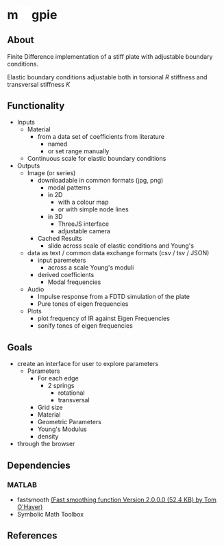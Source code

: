 # m<img src="./img/magpie.svg" style="height:2ex;"/>gpie 


## About

Finite Difference implementation of a stiff plate with adjustable boundary conditions.

Elastic boundary conditions adjustable both in torsional $R$ stiffness and transversal stiffness $K$

## Functionality

- Inputs
  - Material
    - from a data set of coefficients from literature  
      - named
      - or set range manually
  - Continuous scale for elastic boundary conditions
- Outputs
  - Image (or series)
    - downloadable in common formats (jpg, png)
      - modal patterns
      - in 2D
        - with a colour map
        - or with simple node lines
      - in 3D 
        - ThreeJS interface
        - adjustable camera
    - Cached Results
      - slide across scale of elastic conditions and Young's
  - data as text / common data exchange formats (csv / tsv / JSON)
    - input paremeters
      - across a scale Young's moduli
    - derived coefficients
      - Modal frequencies
  - Audio
    - Impulse response from a FDTD simulation of the plate
    - Pure tones of eigen frequencies
  - Plots
    - plot frequency of IR against Eigen Frequencies
    - sonify tones of eigen frequencies

## Goals

- create an interface for user to explore parameters
  - Parameters
    - For each edge
      - 2 springs
        - rotational
        - transversal
    - Grid size
    - Material
    - Geometric Parameters
    - Young's Modulus
    - density
- through the browser

## Dependencies

### MATLAB

- fastsmooth [(Fast smoothing function Version 2.0.0.0 (52.4 KB) by Tom O'Haver)](https://it.mathworks.com/matlabcentral/fileexchange/19998-fast-smoothing-function)
- Symbolic Math Toolbox

## References
